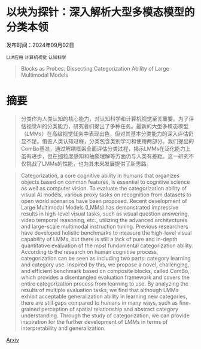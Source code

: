 # 以块为探针：深入解析大型多模态模型的分类本领

发布时间：2024年09月02日

`LLM应用` `计算机视觉` `认知科学`

> Blocks as Probes: Dissecting Categorization Ability of Large Multimodal Models

# 摘要

> 分类作为人类认知的核心能力，对认知科学和计算机视觉至关重要。为了评估视觉AI的分类能力，研究者们提出了多种任务。最新的大型多模态模型（LMMs）在高级视觉任务中表现出色，但对其基本分类能力的深入评估仍显不足。借鉴人类认知过程，分类包含类别学习和使用两部分。我们提出的ComBo基准，通过解耦框架全面评估分类过程，揭示LMMs在泛化能力上虽有进步，但在细粒度感知和抽象理解等方面仍与人类有差距。这一研究不仅挑战了LMMs的性能，也为其未来发展提供了新思路。

> Categorization, a core cognitive ability in humans that organizes objects based on common features, is essential to cognitive science as well as computer vision. To evaluate the categorization ability of visual AI models, various proxy tasks on recognition from datasets to open world scenarios have been proposed. Recent development of Large Multimodal Models (LMMs) has demonstrated impressive results in high-level visual tasks, such as visual question answering, video temporal reasoning, etc., utilizing the advanced architectures and large-scale multimodal instruction tuning. Previous researchers have developed holistic benchmarks to measure the high-level visual capability of LMMs, but there is still a lack of pure and in-depth quantitative evaluation of the most fundamental categorization ability. According to the research on human cognitive process, categorization can be seen as including two parts: category learning and category use. Inspired by this, we propose a novel, challenging, and efficient benchmark based on composite blocks, called ComBo, which provides a disentangled evaluation framework and covers the entire categorization process from learning to use. By analyzing the results of multiple evaluation tasks, we find that although LMMs exhibit acceptable generalization ability in learning new categories, there are still gaps compared to humans in many ways, such as fine-grained perception of spatial relationship and abstract category understanding. Through the study of categorization, we can provide inspiration for the further development of LMMs in terms of interpretability and generalization.

[Arxiv](https://arxiv.org/abs/2409.01560)